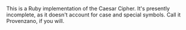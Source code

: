 This is a Ruby implementation of the Caesar Cipher. It's presently incomplete, as it doesn't account for case and special symbols. Call it Provenzano, if you will.